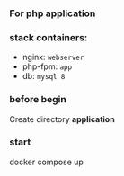 ### For php application 

### stack containers:
* nginx: `webserver`
* php-fpm: `app`
* db: `mysql 8`

### before begin
Create directory **application**

### start
docker compose up
